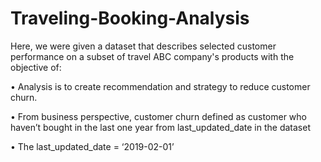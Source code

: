 # Traveling-Booking-Analysis

Here, we were given a dataset that describes selected customer performance on a subset of travel ABC company's products with the objective of:

• Analysis is to create recommendation and strategy to reduce customer churn.

• From business perspective, customer churn defined as customer who haven’t bought in the last one year from last_updated_date in the dataset

• The last_updated_date = ‘2019-02-01’
